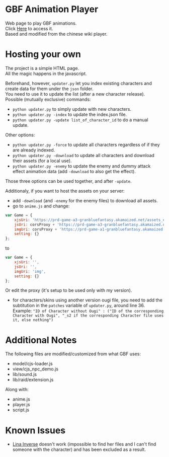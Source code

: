# GBF Animation Player  
Web page to play GBF animations.  
Click [Here](https://mizagbf.github.io/GBFAP) to access it.  
Based and modified from the chinese wiki player.  
  
# Hosting your own  
The project is a simple HTML page.  
All the magic happens in the javascript.  

Beforehand, however, `updater.py` let you index existing characters and create data for them under the `json` folder.  
You need to use it to update the list (after a new character release).  
Possible (mutually exclusive) commands:  
* `python updater.py` to simply update with new characters.  
* `python updater.py -index` to update the index.json file.  
* `python updater.py -update list_of_character_id` to do a manual update.  
  
Other options:
* `python updater.py -force` to update all characters regardless of if they are already indexed.  
* `python updater.py -download` to update all characters and download their assets (for a local use).  
* `python updater.py -enemy` to update the enemy and dummy attack effect animation data (add `-download` to also get the effect).  

Those three options can be used together, and after `-update`.  
  
Additionaly, if you want to host the assets on your server:
* add `-download` (and `-enemy` for the enemy files) to download all assets.  
* go to `anime.js` and change:
```javascript
var Game = {
    xjsUri: 'https://prd-game-a3-granbluefantasy.akamaized.net/assets_en/VERSION/js',
    jsUri: corsProxy + 'https://prd-game-a3-granbluefantasy.akamaized.net/assets_en/VERSION/js',
    imgUri: corsProxy + 'https://prd-game-a1-granbluefantasy.akamaized.net/assets_en/img',
    setting: {}
};
```
to
```javascript
var Game = {
    xjsUri: '',
    jsUri: '',
    imgUri: 'img',
    setting: {}
};
```
Or edit the proxy (it's setup to be used only with my version).  
* for characters/skins using another version ougi file, you need to add the subtitution in the `patches` variable of `updater.py`, around line 36.  
Example: `"ID of Character without Ougi" : ("ID of the corresponding Character with Ougi", "_s2 if the corresponding Character file uses it, else nothing")`  
  
  
# Additional Notes  
The following files are modified/customized from what GBF uses:  
* model/cjs-loader.js  
* view/cjs_npc_demo.js  
* lib/sound.js  
* lib/raid/extension.js  
  
Along with:  
* anime.js  
* player.js  
* script.js  
  
# Known Issues  
* [Lina Inverse](https://gbf.wiki/Lina) doesn't work (impossible to find her files and I can't find someone with the character) and has been excluded as a result.  
